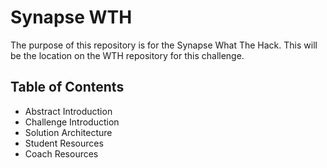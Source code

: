 # Synapse WTH

The purpose of this repository is for the Synapse What The Hack. This will be the location on the WTH repository for this challenge.

## Table of Contents
- Abstract Introduction
- Challenge Introduction
- Solution Architecture
- Student Resources
- Coach Resources

